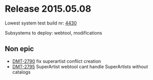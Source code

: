 Release 2015.05.08
==================

Lowest system test build nr: [4430](http://jenkins-yellow.uk.shazamteam.net/view/DMT/job/MMS-systemtest/4430)

Subsystems to deploy: webtool, modifications

Non epic
-----------------------
* [DMT-2790](https://jira.shazamteam.net/browse/DMT-2790) fix superartist conflict creation
* [DMT-2795](https://jira.shazamteam.net/browse/DMT-2795) SuperArtist webtool cant handle SuperArtists without catalogs

